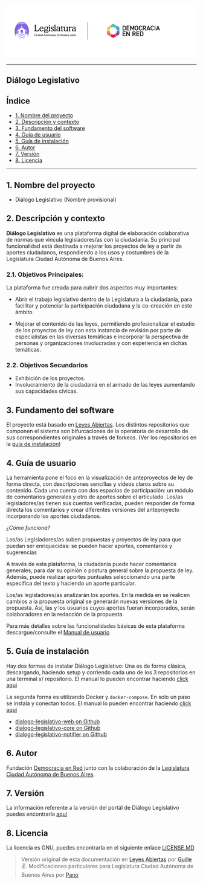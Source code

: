 
![Header](header-doc.png)

---
## Diálogo Legislativo

## Índice

* [1. Nombre del proyecto](#1-nombre-del-proyecto)
* [2. Descripción y contexto](#2-descripción-y-contexto)
* [3. Fundamento del software](#3-fundamento-del-software)
* [4. Guía de usuario](#4-guía-de-usuario)
* [5. Guía de instalación](#5-guía-de-instalación)
* [6. Autor](#6-autor)
* [7. Versión](#7-versión)
* [8. Licencia](#8-licencia)

***


## 1. Nombre del proyecto

- Diálogo Legislativo (Nombre provisional)

## 2. Descripción y contexto

**Diálogo Legislativo** es una plataforma digital de elaboración colaborativa de normas que vincula legisladores/as con la ciudadanía. Su principal funcionalidad está destinada a mejorar los proyectos de ley a partir de aportes ciudadanos, respondiendo a los usos y costumbres de la Legislatura Ciudad Autónoma de Buenos Aires.

### 2.1. Objetivos Principales:

La plataforma fue creada para cubrir dos aspectos muy importantes:

- Abrir el trabajo legislativo dentro de la Legislatura a la ciudadanía, para facilitar y potenciar la participación ciudadana y la co-creación en este ámbito.

- Mejorar el contenido de las leyes, permitiendo profesionalizar el estudio de los proyectos de ley con esta instancia de revisión por parte de especialistas en las diversas temáticas e incorporar la perspectiva de personas y organizaciones involucradas y con experiencia en dichas temáticas.

### 2.2. Objetivos Secundarios

- Exhibición de los proyectos.
- Involucramiento de la ciudadanía en el armado de las leyes aumentando sus capacidades cívicas.

## 3. Fundamento del software

El proyecto está basado en [Leyes Abiertas](https://github.com/DemocraciaEnRed/leyesabiertas). Los distintos repositorios que componen el sistema son bifurcaciones de la operatoria de desarrollo de sus correspondientes originales a través de forkeos. (Ver los repositorios en la [guía de instalación](#5-guía-de-instalación))

## 4. Guía de usuario

La herramienta pone el foco en la visualización de anteproyectos de ley de forma directa, con descripciones sencillas y vídeos claros sobre su contenido. Cada uno cuenta con dos espacios de participación: un módulo de comentarios generales y otro de aportes sobre el articulado. Los/as legisladores/as tienen sus cuentas verificadas, pueden responder de forma directa los comentarios y crear diferentes versiones del anteproyecto incorporando los aportes ciudadanos.

_¿Cómo funciona?_

Los/as Legisladores/as suben propuestas y proyectos de ley para que puedan ser enriquecidas: se pueden hacer aportes, comentarios y sugerencias

A través de esta plataforma, la ciudadanía puede hacer comentarios generales, para dar su opinión o postura general sobre la propuesta de ley. Además, puede realizar aportes puntuales seleccionando una parte específica del texto y haciendo un aporte particular.

Los/as legisladores/as analizarán los aportes. En la medida en se realicen cambios a la propuesta original se generarán nuevas versiones de la propuesta. Así, las y los usuarios cuyos aportes fueran incorporados, serán colaboradores en la redacción de la propuesta.

Para más detalles sobre las funcionalidades básicas de esta plataforma descargue/consulte el [Manual de usuario]()

## 5. Guía de instalación

Hay dos formas de instalar Diálogo Legislativo: Una es de forma clásica, descargando, haciendo setup y corriendo cada uno de los 3 repositorios en una terminal x/ repositorio. El manual lo pueden encontrar haciendo [click aqui](instalacion-clasica.md)

La segunda forma es utilizando Docker y `docker-compose`. En solo un paso se instala y conectan todos. El manual lo pueden encontrar haciendo [click aqui](instalacion-docker.md)

* [dialogo-legislativo-web on Github](https://github.com/DemocraciaEnRed/dialogo-legislativo-web)
* [dialogo-legislativo-core on Github](https://github.com/DemocraciaEnRed/dialogo-legislativo-core) 
* [dialogo-legislativo-notifier on Github](https://github.com/DemocraciaEnRed/dialogo-legislativo-notifier)

## 6. Autor

Fundación [Democracia en Red](https://democraciaenred.org) junto con la colaboración de la [Legislatura Ciudad Autónoma de Buenos Aires](https://www.legislatura.gob.ar/).

## 7. Versión

La información referente a la versión del portál de Diálogo Legislativo puedes encontrarla [aquí](https://github.com/DemocraciaEnRed/dialogo-legislativo-web/releases)

## 8. Licencia

La licencia es GNU, puedes encontrarla en el siguiente enlace [LICENSE.MD](https://github.com/DemocraciaEnRed/dialogo-legislativo-web/blob/master/LICENSE)


> Versión original de esta documentación en [Leyes Abiertas](https://github.com/DemocraciaEnRed/leyesabiertas) por [Guille](https://github.com/guillecro) ✌️.
> Modificaciones particulares para Legislatura Ciudad Autónoma de Buenos Aires por [Pano](https://github.com/mpvaldez)